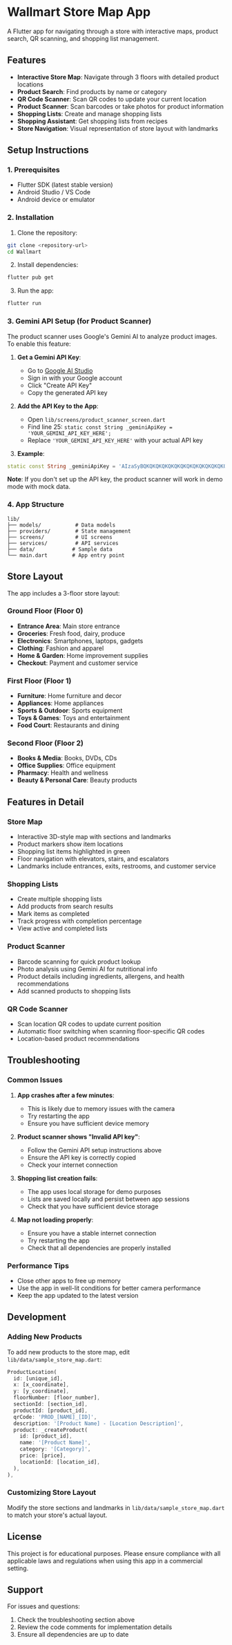 # Wallmart Store Map App

A Flutter app for navigating through a store with interactive maps, product search, QR scanning, and shopping list management.

## Features

- **Interactive Store Map**: Navigate through 3 floors with detailed product locations
- **Product Search**: Find products by name or category
- **QR Code Scanner**: Scan QR codes to update your current location
- **Product Scanner**: Scan barcodes or take photos for product information
- **Shopping Lists**: Create and manage shopping lists
- **Shopping Assistant**: Get shopping lists from recipes
- **Store Navigation**: Visual representation of store layout with landmarks

## Setup Instructions

### 1. Prerequisites

- Flutter SDK (latest stable version)
- Android Studio / VS Code
- Android device or emulator

### 2. Installation

1. Clone the repository:
```bash
git clone <repository-url>
cd Wallmart
```

2. Install dependencies:
```bash
flutter pub get
```

3. Run the app:
```bash
flutter run
```

### 3. Gemini API Setup (for Product Scanner)

The product scanner uses Google's Gemini AI to analyze product images. To enable this feature:

1. **Get a Gemini API Key**:
   - Go to [Google AI Studio](https://makersuite.google.com/app/apikey)
   - Sign in with your Google account
   - Click "Create API Key"
   - Copy the generated API key

2. **Add the API Key to the App**:
   - Open `lib/screens/product_scanner_screen.dart`
   - Find line 25: `static const String _geminiApiKey = 'YOUR_GEMINI_API_KEY_HERE';`
   - Replace `'YOUR_GEMINI_API_KEY_HERE'` with your actual API key

3. **Example**:
```dart
static const String _geminiApiKey = 'AIzaSyBQKQKQKQKQKQKQKQKQKQKQKQKQKQKQKQK';
```

**Note**: If you don't set up the API key, the product scanner will work in demo mode with mock data.

### 4. App Structure

```
lib/
├── models/           # Data models
├── providers/        # State management
├── screens/          # UI screens
├── services/         # API services
├── data/            # Sample data
└── main.dart        # App entry point
```

## Store Layout

The app includes a 3-floor store layout:

### Ground Floor (Floor 0)
- **Entrance Area**: Main store entrance
- **Groceries**: Fresh food, dairy, produce
- **Electronics**: Smartphones, laptops, gadgets
- **Clothing**: Fashion and apparel
- **Home & Garden**: Home improvement supplies
- **Checkout**: Payment and customer service

### First Floor (Floor 1)
- **Furniture**: Home furniture and decor
- **Appliances**: Home appliances
- **Sports & Outdoor**: Sports equipment
- **Toys & Games**: Toys and entertainment
- **Food Court**: Restaurants and dining

### Second Floor (Floor 2)
- **Books & Media**: Books, DVDs, CDs
- **Office Supplies**: Office equipment
- **Pharmacy**: Health and wellness
- **Beauty & Personal Care**: Beauty products

## Features in Detail

### Store Map
- Interactive 3D-style map with sections and landmarks
- Product markers show item locations
- Shopping list items highlighted in green
- Floor navigation with elevators, stairs, and escalators
- Landmarks include entrances, exits, restrooms, and customer service

### Shopping Lists
- Create multiple shopping lists
- Add products from search results
- Mark items as completed
- Track progress with completion percentage
- View active and completed lists

### Product Scanner
- Barcode scanning for quick product lookup
- Photo analysis using Gemini AI for nutritional info
- Product details including ingredients, allergens, and health recommendations
- Add scanned products to shopping lists

### QR Code Scanner
- Scan location QR codes to update current position
- Automatic floor switching when scanning floor-specific QR codes
- Location-based product recommendations

## Troubleshooting

### Common Issues

1. **App crashes after a few minutes**:
   - This is likely due to memory issues with the camera
   - Try restarting the app
   - Ensure you have sufficient device memory

2. **Product scanner shows "Invalid API key"**:
   - Follow the Gemini API setup instructions above
   - Ensure the API key is correctly copied
   - Check your internet connection

3. **Shopping list creation fails**:
   - The app uses local storage for demo purposes
   - Lists are saved locally and persist between app sessions
   - Check that you have sufficient device storage

4. **Map not loading properly**:
   - Ensure you have a stable internet connection
   - Try restarting the app
   - Check that all dependencies are properly installed

### Performance Tips

- Close other apps to free up memory
- Use the app in well-lit conditions for better camera performance
- Keep the app updated to the latest version

## Development

### Adding New Products

To add new products to the store map, edit `lib/data/sample_store_map.dart`:

```dart
ProductLocation(
  id: [unique_id],
  x: [x_coordinate],
  y: [y_coordinate],
  floorNumber: [floor_number],
  sectionId: [section_id],
  productId: [product_id],
  qrCode: 'PROD_[NAME]_[ID]',
  description: '[Product Name] - [Location Description]',
  product: _createProduct(
    id: [product_id],
    name: '[Product Name]',
    category: '[Category]',
    price: [price],
    locationId: [location_id],
  ),
),
```

### Customizing Store Layout

Modify the store sections and landmarks in `lib/data/sample_store_map.dart` to match your store's actual layout.

## License

This project is for educational purposes. Please ensure compliance with all applicable laws and regulations when using this app in a commercial setting.

## Support

For issues and questions:
1. Check the troubleshooting section above
2. Review the code comments for implementation details
3. Ensure all dependencies are up to date 